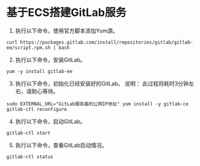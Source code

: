 # 基于ECS搭建GitLab服务

1.  执行以下命令，使用官方脚本添加Yum源。
```
curl https://packages.gitlab.com/install/repositories/gitlab/gitlab-ee/script.rpm.sh | bash
```
2.  执行以下命令，安装GitLab。
```
yum -y install gitlab-ee
```
3.  执行以下命令，初始化已经安装好的GitLab。
说明： 此过程将耗时3分钟左右，请耐心等待。
```
sudo EXTERNAL_URL="GitLab服务器的公网IP地址" yum install -y gitlab-ce
gitlab-ctl reconfigure
```
4.  执行以下命令，启动GitLab。
```
gitlab-ctl start
```

5.  执行以下命令，查看GitLab启动情况。
```
gitlab-ctl status
```
